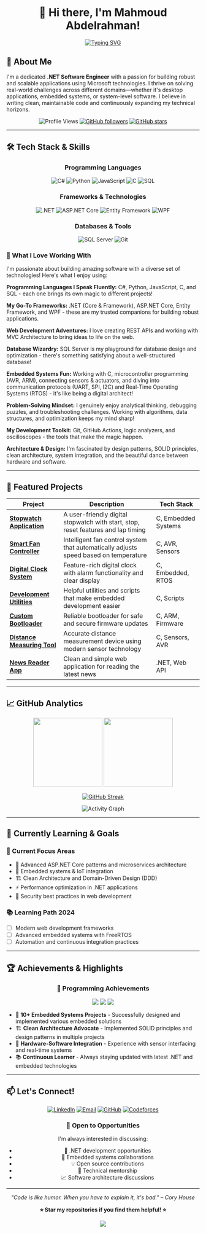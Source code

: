 <div align="center">
  
# 👋 Hi there, I'm Mahmoud Abdelrahman!

[![Typing SVG](https://readme-typing-svg.herokuapp.com?font=Fira+Code&pause=1000&color=2E8B57&center=true&vCenter=true&width=435&lines=.NET+Software+Engineer;Embedded+Systems+Developer;Problem+Solver+%26+Code+Enthusiast;Always+Learning+New+Technologies)](https://git.io/typing-svg)

</div>

## 🚀 About Me

I'm a dedicated **.NET Software Engineer** with a passion for building robust and scalable applications using Microsoft technologies. I thrive on solving real-world challenges across different domains—whether it's desktop applications, embedded systems, or system-level software. I believe in writing clean, maintainable code and continuously expanding my technical horizons.

<div align="center">

![Profile Views](https://komarev.com/ghpvc/?username=MahmoudAbdelrahman2002&color=green&style=flat-square)
[![GitHub followers](https://img.shields.io/github/followers/MahmoudAbdelrahman2002?label=Followers&style=social)](https://github.com/MahmoudAbdelrahman2002)
[![GitHub stars](https://img.shields.io/github/stars/MahmoudAbdelrahman2002?label=Stars&style=social)](https://github.com/MahmoudAbdelrahman2002)

</div>

---

## 🛠️ Tech Stack & Skills

<div align="center">

### Programming Languages
![C#](https://img.shields.io/badge/C%23-239120?style=for-the-badge&logo=c-sharp&logoColor=white)
![Python](https://img.shields.io/badge/Python-3776AB?style=for-the-badge&logo=python&logoColor=white)
![JavaScript](https://img.shields.io/badge/JavaScript-F7DF1E?style=for-the-badge&logo=javascript&logoColor=black)
![C](https://img.shields.io/badge/C-00599C?style=for-the-badge&logo=c&logoColor=white)
![SQL](https://img.shields.io/badge/SQL-4479A1?style=for-the-badge&logo=mysql&logoColor=white)

### Frameworks & Technologies
![.NET](https://img.shields.io/badge/.NET-512BD4?style=for-the-badge&logo=dotnet&logoColor=white)
![ASP.NET Core](https://img.shields.io/badge/ASP.NET_Core-512BD4?style=for-the-badge&logo=dotnet&logoColor=white)
![Entity Framework](https://img.shields.io/badge/Entity_Framework-512BD4?style=for-the-badge&logo=dotnet&logoColor=white)
![WPF](https://img.shields.io/badge/WPF-512BD4?style=for-the-badge&logo=dotnet&logoColor=white)

### Databases & Tools
![SQL Server](https://img.shields.io/badge/SQL_Server-CC2927?style=for-the-badge&logo=microsoft-sql-server&logoColor=white)
![Git](https://img.shields.io/badge/Git-F05032?style=for-the-badge&logo=git&logoColor=white)

</div>

### 💼 What I Love Working With

I'm passionate about building amazing software with a diverse set of technologies! Here's what I enjoy using:

**Programming Languages I Speak Fluently:** C#, Python, JavaScript, C, and SQL - each one brings its own magic to different projects!

**My Go-To Frameworks:** .NET (Core & Framework), ASP.NET Core, Entity Framework, and WPF - these are my trusted companions for building robust applications.

**Web Development Adventures:** I love creating REST APIs and working with MVC Architecture to bring ideas to life on the web.

**Database Wizardry:** SQL Server is my playground for database design and optimization - there's something satisfying about a well-structured database!

**Embedded Systems Fun:** Working with C, microcontroller programming (AVR, ARM), connecting sensors & actuators, and diving into communication protocols (UART, SPI, I2C) and Real-Time Operating Systems (RTOS) - it's like being a digital architect!

**Problem-Solving Mindset:** I genuinely enjoy analytical thinking, debugging puzzles, and troubleshooting challenges. Working with algorithms, data structures, and optimization keeps my mind sharp!

**My Development Toolkit:** Git, GitHub Actions, logic analyzers, and oscilloscopes - the tools that make the magic happen.

**Architecture & Design:** I'm fascinated by design patterns, SOLID principles, clean architecture, system integration, and the beautiful dance between hardware and software.

---

## 🚀 Featured Projects

<div align="center">

| Project | Description | Tech Stack |
|---------|-------------|------------|
| [**Stopwatch Application**](https://github.com/MahmoudAbdelrahman2002/Stop_Watch) | A user-friendly digital stopwatch with start, stop, reset features and lap timing | C, Embedded Systems |
| [**Smart Fan Controller**](https://github.com/MahmoudAbdelrahman2002/fanController) | Intelligent fan control system that automatically adjusts speed based on temperature | C, AVR, Sensors |
| [**Digital Clock System**](https://github.com/MahmoudAbdelrahman2002/Clock-System) | Feature-rich digital clock with alarm functionality and clear display | C, Embedded, RTOS |
| [**Development Utilities**](https://github.com/MahmoudAbdelrahman2002/tool_chain) | Helpful utilities and scripts that make embedded development easier | C, Scripts |
| [**Custom Bootloader**](https://github.com/MahmoudAbdelrahman2002/Bootloader-Project) | Reliable bootloader for safe and secure firmware updates | C, ARM, Firmware |
| [**Distance Measuring Tool**](https://github.com/MahmoudAbdelrahman2002/Distance-Measuring-System) | Accurate distance measurement device using modern sensor technology | C, Sensors, AVR |
| [**News Reader App**](https://github.com/MahmoudAbdelrahman2002/News) | Clean and simple web application for reading the latest news | .NET, Web API |

</div>

---

## 📈 GitHub Analytics

<div align="center">
  
<img height="180em" src="https://github-readme-stats.vercel.app/api?username=MahmoudAbdelrahman2002&show_icons=true&theme=radical&include_all_commits=true&count_private=true"/>
<img height="180em" src="https://github-readme-stats.vercel.app/api/top-langs/?username=MahmoudAbdelrahman2002&layout=compact&langs_count=8&theme=radical"/>

</div>

<div align="center">
  
[![GitHub Streak](https://github-readme-streak-stats.herokuapp.com/?user=MahmoudAbdelrahman2002&theme=radical)](https://git.io/streak-stats)

</div>

<div align="center">

![Activity Graph](https://github-readme-activity-graph.vercel.app/graph?username=MahmoudAbdelrahman2002&theme=redical&area=true&hide_border=true)

</div>

---

## 🌱 Currently Learning & Goals

<div align="left">

### 🎯 Current Focus Areas
- 🔄 Advanced ASP.NET Core patterns and microservices architecture
- 🤖 Embedded systems & IoT integration
- 🏗️ Clean Architecture and Domain-Driven Design (DDD)
- ⚡ Performance optimization in .NET applications
- 🔐 Security best practices in web development

### 📚 Learning Path 2024
- [ ] Modern web development frameworks
- [ ] Advanced embedded systems with FreeRTOS
- [ ] Automation and continuous integration practices

</div>

---

## 🏆 Achievements & Highlights

<div align="center">

### 💪 Programming Achievements
![](https://img.shields.io/badge/Embedded_Systems-Expert-green?style=for-the-badge)
![](https://img.shields.io/badge/.NET_Development-Proficient-blue?style=for-the-badge)
![](https://img.shields.io/badge/Problem_Solving-Advanced-orange?style=for-the-badge)

</div>

- 🎯 **10+ Embedded Systems Projects** - Successfully designed and implemented various embedded solutions
- 🏗️ **Clean Architecture Advocate** - Implemented SOLID principles and design patterns in multiple projects
- 🔧 **Hardware-Software Integration** - Experience with sensor interfacing and real-time systems
- 📚 **Continuous Learner** - Always staying updated with latest .NET and embedded technologies

---

## 📫 Let's Connect!

<div align="center">

[![LinkedIn](https://img.shields.io/badge/LinkedIn-0077B5?style=for-the-badge&logo=linkedin&logoColor=white)](https://www.linkedin.com/in/mahmoud-abdelrahman-166378257/)
[![Email](https://img.shields.io/badge/Email-D14836?style=for-the-badge&logo=gmail&logoColor=white)](mailto:mahmoud.abdelrahman782002@gmail.com)
[![GitHub](https://img.shields.io/badge/GitHub-100000?style=for-the-badge&logo=github&logoColor=white)](https://github.com/MahmoudAbdelrahman2002)
[![Codeforces](https://img.shields.io/badge/Codeforces-1F8ACB?style=for-the-badge&logo=codeforces&logoColor=white)](https://codeforces.com/profile/Mahmoud.Abdelrahman)

</div>

<div align="center">

### 💬 Open to Opportunities

I'm always interested in discussing:
- 🚀 .NET development opportunities
- 🔧 Embedded systems collaborations
- 💡 Open source contributions
- 🤝 Technical mentorship
- 📈 Software architecture discussions

</div>

---

<div align="center">

*"Code is like humor. When you have to explain it, it's bad." – Cory House*

**⭐ Star my repositories if you find them helpful! ⭐**

![](https://quotes-github-readme.vercel.app/api?type=horizontal&theme=radical)

</div>

